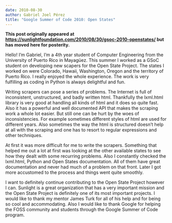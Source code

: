 ```yaml
---
date: 2010-08-30
author: Gabriel Joel Pérez
title: "Google Summer of Code 2010: Open States"
---
```


**This post originally appeared at https://sunlightfoundation.com/2010/08/30/gsoc-2010-openstates/ but has moved here for posterity.**

Hello! I’m Gabriel, I’m a 4th year student of Computer Engineering from the University of Puerto Rico in Mayagüez. This summer I worked as a GSoC student on developing new scapers for the Open State Project. The states I worked on were Colorado, Hawaii, Washington, Oregon and the territory of Puerto Rico. I really enjoyed the whole experience. The work is very fulfilling as coding in Python is always delightful and fun.

Writing scrapers can pose a series of problems. The Internet is full of inconsistent, unstructured, and badly written html. Thankfully the lxml.html library is very good at handling all kinds of html and it does so quite fast. Also it has a powerful and well documented API that makes the scraping work a whole lot easier. But still one can be hurt by the woes of inconsistencies. For example sometimes different styles of html are used for different years. Also sometimes the way the html is structured doesn’t help at all with the scraping and one has to resort to regular expressions and other techniques.

At first it was more difficult for me to write the scrapers. Something that helped me out a lot at first was looking at the other available states to see how they dealt with some recurring problems. Also I constantly checked the lxml.html, Python and Open States documentation. All of them have great documentation and never had much of a problem on that front. Later I got more accustomed to the process and things went quite smoothly.

I want to definitely continue contributing to the Open State Project however I can. Sunlight is a great organization that has a very important mission and the Open State Project is definitely one of its most important projects. I would like to thank my mentor James Turk for all of his help and for being so cool and accommodating. Also I would like to thank Google for helping the FOSS community and students through the Google Summer of Code program.
